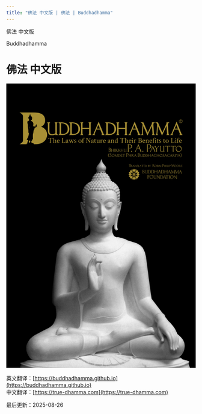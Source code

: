 ```yaml
---
title: "佛法 中文版 | 佛法 | Buddhadhamma"
---
```


佛法 中文版

Buddhadhamma

# 佛法 中文版

![Buddhadhamma](./includes/images/buddhadhamma-cover-front.jpg)

英文翻译：[https://buddhadhamma.github.io](https://buddhadhamma.github.io)  
中文翻译：[https://true-dhamma.com](https://true-dhamma.com)

最后更新：2025-08-26